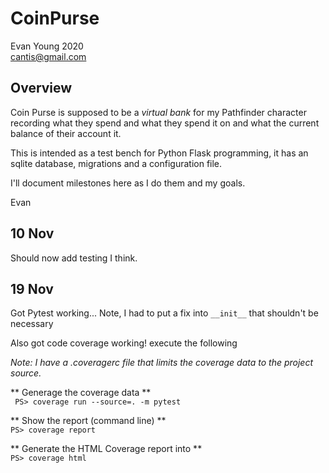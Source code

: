 # CoinPurse

Evan Young 2020  
cantis@gmail.com

## Overview
Coin Purse is supposed to be a *virtual bank* for my Pathfinder character recording what they spend and what they spend it on and what the current balance of their account it. 

This is intended as a test bench for Python Flask programming, it has an sqlite database, migrations and a configuration file.

I'll document milestones here as I do them and my goals. 

Evan

## 10 Nov
Should now add testing I think.

## 19 Nov
Got Pytest working... Note, I had to put a fix into ``` __init__ ``` that shouldn't be necessary

Also got code coverage working! execute the following

*Note: I have a .coveragerc file that limits the coverage data to the project source.*

** Generage the coverage data **  
``` PS> coverage run --source=. -m pytest```

** Show the report (command line) **  
``` PS> coverage report ```

** Generate the HTML Coverage report into **  
``` PS> coverage html ```




